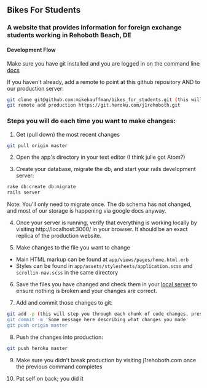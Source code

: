 ## Bikes For Students

### A website that provides information for foreign exchange students working in Rehoboth Beach, DE

#### Development Flow

Make sure you have git installed and you are logged in on the command line [docs](https://git-scm.com/book/en/v2/Getting-Started-The-Command-Line)


If you haven't already, add a remote to point at this github repository AND to our production server:
```bash
git clone git@github.com:mikekauffman/bikes_for_students.git (this will copy the code locally and add a remote to point at it called "origin", so run this command from the directory you want the code to be copied into)
git remote add production https://git.heroku.com/j1rehoboth.git
```

### Steps you will do each time you want to make changes:

1) Get (pull down) the most recent changes
```bash
git pull origin master
```
2) Open the app's directory in your text editor (I think julie got Atom?)

3) Create your database, migrate the db, and start your rails development server:
```bash
rake db:create db:migrate
rails server
```
Note: You'll only need to migrate once. The db schema has not changed, and most of our storage is happening via google docs anyway.

4) Once your server is running, verify that everything is working locally by visiting http://localhost:3000/ in your browser. It should be an exact replica of the production website.

5) Make changes to the file you want to change
  - Main HTML markup can be found at `app/views/pages/home.html.erb`
  - Styles can be found in `app/assets/stylesheets/application.scss` and `scrollin-nav.scss` in the same directory

6) Save the files you have changed and check them in your [local server](localhost:3000/) to ensure nothing is broken and your changes are correct.

7) Add and commit those changes to git:
```bash
git add -p (this will step you through each chunk of code changes, press y to accept them and n to reject what you don't want to save)
git commit -m 'Some message here describing what changes you made'
git push origin master
```

8) Push the changes into production:
```bash
git push heroku master
```

9) Make sure you didn't break production by visiting j1rehoboth.com once the previous command completes

10) Pat self on back; you did it

